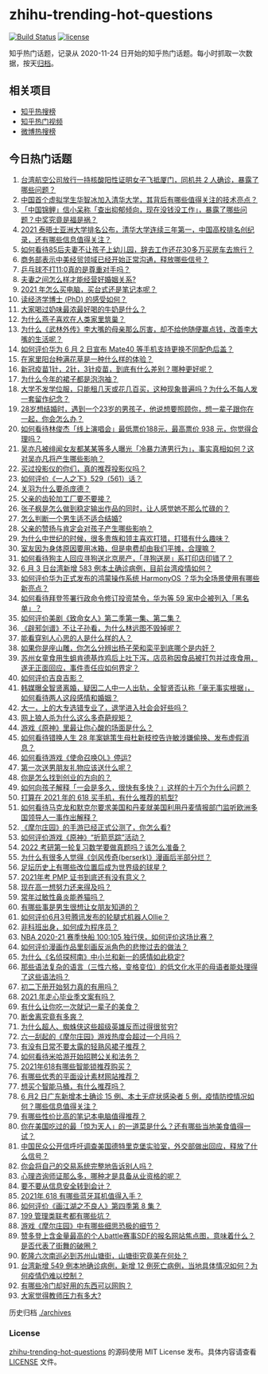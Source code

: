 # zhihu-trending-hot-questions

[![Build Status](https://github.com/justjavac/zhihu-trending-hot-questions/workflows/ci/badge.svg?branch=master)](https://github.com/justjavac/zhihu-trending-hot-questions/actions)
[![license](https://img.shields.io/github/license/justjavac/zhihu-trending-hot-questions)](https://github.com/justjavac/zhihu-trending-hot-questions/blob/master/LICENSE)

知乎热门话题，记录从 2020-11-24 日开始的知乎热门话题。每小时抓取一次数据，按天[归档](./archives)。

## 相关项目

- [知乎热搜榜](https://github.com/justjavac/zhihu-trending-top-search)
- [知乎热门视频](https://github.com/justjavac/zhihu-trending-hot-video)
- [微博热搜榜](https://github.com/justjavac/weibo-trending-hot-search)

## 今日热门话题

<!-- BEGIN -->
<!-- 最后更新时间 Fri Jun 04 2021 11:08:51 GMT+0800 (China Standard Time) -->

1. [台湾航空公司放行一持核酸阳性证明女子飞抵厦门，同机共 2
   人确诊，暴露了哪些问题？](https://www.zhihu.com/question/462921250)
2. [中国首个虚拟学生华智冰加入清华大学，其背后有哪些值得关注的技术亮点？](https://www.zhihu.com/question/462748133)
3. [「中国锦鲤」信小呆称「查出抑郁倾向，现在没钱没工作」，暴露了哪些问题？中奖究竟是福是祸？](https://www.zhihu.com/question/462894547)
4. [2021
   泰晤士亚洲大学排名公布，清华大学连续三年第一，中国高校排名创纪录，还有哪些信息值得关注？](https://www.zhihu.com/question/462798197)
5. [如何看待85后夫妻不让孩子上幼儿园，辞去工作还花30多万买房车去旅行？](https://www.zhihu.com/question/462817977)
6. [商务部表示中美经贸领域已经开始正常沟通，释放哪些信号？](https://www.zhihu.com/question/462954119)
7. [乒乓球不打11:0真的是尊重对手吗？](https://www.zhihu.com/question/456861730)
8. [夫妻之间怎么样才能经营好婚姻关系?](https://www.zhihu.com/question/349031552)
9. [2021 年怎么买电脑，买台式还是笔记本呢？](https://www.zhihu.com/question/459716674)
10. [读经济学博士 (PhD) 的感受如何？](https://www.zhihu.com/question/26439366)
11. [大家喝过奶味最浓最好喝的牛奶是什么？](https://www.zhihu.com/question/300989157)
12. [为什么燕子喜欢在人类家里筑巢？](https://www.zhihu.com/question/61879411)
13. [为什么《武林外传》李大嘴的母亲那么厉害，却不给他随便赢点钱，改善李大嘴的生活呢？](https://www.zhihu.com/question/457235719)
14. [如何评价华为 6 月 2 日宣布 Mate40
    等手机支持更换不同配色后盖？](https://www.zhihu.com/question/462906466)
15. [在家里阳台种满花草是一种什么样的体验？](https://www.zhihu.com/question/461296029)
16. [新冠疫苗1针，2针，3针疫苗，到底有什么差别？哪种更好呢？](https://www.zhihu.com/question/460259200)
17. [为什么今年的裙子都是泡泡袖？](https://www.zhihu.com/question/397465205)
18. [大学不发学位服，只能租几天或花几百买，这种现象普遍吗？为什么不每人发一套留作纪念？](https://www.zhihu.com/question/461692269)
19. [28岁想结婚时，遇到一个23岁的男孩子，他说想要照顾你，想一辈子跟你在一起，你会怎么办？](https://www.zhihu.com/question/462023937)
20. [如何看待林俊杰「线上演唱会」最低票价188元，最高票价 938
    元，你觉得合理吗？](https://www.zhihu.com/question/462572669)
21. [吴亦凡被绯闻女友都某某等多人曝光「冷暴力渣男行为」，事实真相如何？这对吴亦凡将产生哪些影响？](https://www.zhihu.com/question/462797581)
22. [买过投影仪的你们，真的推荐投影仪吗？](https://www.zhihu.com/question/437319206)
23. [如何评价《一人之下》529（561）话？](https://www.zhihu.com/question/463000516)
24. [关羽为什么要杀庞德？](https://www.zhihu.com/question/369716596)
25. [父亲的齿轮加工厂要不要接？](https://www.zhihu.com/question/450893153)
26. [张子枫是怎么做到稳定输出作品的同时，让人感觉她不那么忙碌的？](https://www.zhihu.com/question/457151092)
27. [怎么判断一个男生适不适合结婚?](https://www.zhihu.com/question/374079870)
28. [父亲的赞扬与肯定会对孩子产生哪些影响？](https://www.zhihu.com/question/461189818)
29. [为什么中世纪的时候，很多贵族和领主喜欢打猎，打猎有什么趣味？](https://www.zhihu.com/question/403043689)
30. [室友因为身体原因要用冰箱，但是电费却由我们平摊，合理嘛？](https://www.zhihu.com/question/420797339)
31. [如何看待狗主人回应寻狗送北京房产，「寻狗送房」系打印店印错了？](https://www.zhihu.com/question/462885049)
32. [6 月 3 日台湾新增 583
    例本土确诊病例，目前台湾疫情如何？](https://www.zhihu.com/question/462951292)
33. [如何评价华为正式发布的鸿蒙操作系统 HarmonyOS
    ？华为全场景使用有哪些新亮点？](https://www.zhihu.com/question/462809074)
34. [如何看待拜登签署行政命令修订投资禁令，华为等 59
    家中企被列入「黑名单」？](https://www.zhihu.com/question/463048861)
35. [如何评价美剧《致命女人》第二季第一集、第二集？](https://www.zhihu.com/question/462901631)
36. [《辟邪剑谱》不让子孙看，为什么林远图不毁掉呢？](https://www.zhihu.com/question/462706805)
37. [能看穿别人心思的人是什么样的人？](https://www.zhihu.com/question/27095943)
38. [如果你是座山雕，你怎么分辨出杨子荣和栾平到底哪个是内奸？](https://www.zhihu.com/question/27445867)
39. [苏州女童食用生蛆肯德基炸鸡后上吐下泻，店员称因食品被打包并过夜食用，遂无正面回应，事件责任应如何界定？](https://www.zhihu.com/question/462747978)
40. [如何评价吉良吉影？](https://www.zhihu.com/question/23771796)
41. [韩媒曝全智贤离婚，疑因二人中一人出轨，全智贤否认称「毫无事实根据」，如何看待两人这段感情和婚姻？](https://www.zhihu.com/question/462889562)
42. [大一，上的大专选错专业了，退学进入社会会好些吗？](https://www.zhihu.com/question/460555468)
43. [网上狼人杀为什么这么多奇葩规矩？](https://www.zhihu.com/question/461113834)
44. [游戏《原神》里最让你心酸的场面是什么？](https://www.zhihu.com/question/462389144)
45. [如何看待错换人生 28
    年案姚策生母杜新枝控告许敏涉嫌偷换、发布虚假消息？](https://www.zhihu.com/question/462756687)
46. [如何看待游戏《使命召唤OL》停运?](https://www.zhihu.com/question/462358079)
47. [第一次送男朋友礼物应该送什么呢？](https://www.zhihu.com/question/320207842)
48. [你是怎么找到创业的方向的？](https://www.zhihu.com/question/25857988)
49. [如何向孩子解释「一会是多久，很快有多快？」这样的十万个为什么问题？](https://www.zhihu.com/question/298900284)
50. [打算在 2021 年的 618 买手机，有什么推荐的机型?](https://www.zhihu.com/question/451810139)
51. [如何看待马克龙和默克尔要求美国和丹麦就美国利用丹麦情报部门监听欧洲多国领导人一事作出解释？](https://www.zhihu.com/question/462544852)
52. [《摩尔庄园》的手游已经正式公测了，你怎么看?](https://www.zhihu.com/question/364430672)
53. [如何评价游戏《原神》“折箭觅踪”活动？](https://www.zhihu.com/question/461653474)
54. [2022 考研第一轮复习数学要做真题吗？该怎么准备？](https://www.zhihu.com/question/462563096)
55. [为什么有很多人觉得《剑风传奇(berserk)》漫画后半部分烂？](https://www.zhihu.com/question/25309735)
56. [足坛历史上有哪些改位置后成为世界级的球星？](https://www.zhihu.com/question/461055224)
57. [2021年考 PMP 证书到底还有没有意义？](https://www.zhihu.com/question/439863354)
58. [现在高一想努力还来得及吗？](https://www.zhihu.com/question/462307548)
59. [常年过敏性鼻炎能养猫吗？](https://www.zhihu.com/question/462337268)
60. [有哪些事是男生很想让女朋友知道的？](https://www.zhihu.com/question/426854994)
61. [如何评价6月3号腾讯发布的轮腿式机器人Ollie？](https://www.zhihu.com/question/462906299)
62. [非科班出身，如何成为程序员？](https://www.zhihu.com/question/22426146)
63. [NBA 2020-21 赛季快船 100:105
    独行侠，如何评价这场比赛？](https://www.zhihu.com/question/462883916)
64. [如何评价漫画作品里刻画反派角色的悲惨过去的做法？](https://www.zhihu.com/question/462901330)
65. [为什么《名侦探柯南》中小兰和新一的感情如此稳定?](https://www.zhihu.com/question/462404606)
66. [那些语法复杂的语言（三性六格，变格变位）的低文化水平的母语者能处理得了这些语法吗？](https://www.zhihu.com/question/461259217)
67. [初二下册开始努力真的有用吗？](https://www.zhihu.com/question/455855332)
68. [2021 年走心毕业季文案有吗？](https://www.zhihu.com/question/460634739)
69. [有什么让你吃一次就记一辈子的美食？](https://www.zhihu.com/question/442763529)
70. [断舍离究竟有多爽？](https://www.zhihu.com/question/446430795)
71. [为什么超人、蜘蛛侠这些超级英雄反而过得很贫穷?](https://www.zhihu.com/question/460278007)
72. [六一刮起的《摩尔庄园》游戏热度会超过一个月吗？](https://www.zhihu.com/question/462627134)
73. [有没有日常不要太露的轻熟风裙子推荐？](https://www.zhihu.com/question/323077384)
74. [如何看待米哈游开始招聘公关和法务？](https://www.zhihu.com/question/462619970)
75. [2021年618有哪些智能锁推荐购买？](https://www.zhihu.com/question/462783325)
76. [有哪些优秀的平面设计素材网站推荐？](https://www.zhihu.com/question/20396362)
77. [想买个智能马桶，有什么推荐吗？](https://www.zhihu.com/question/399692624)
78. [6 月2 日广东新增本土确诊 15 例、本土无症状感染者 5
    例，疫情防控情况如何？哪些信息值得关注？](https://www.zhihu.com/question/462877155)
79. [有哪些性价比高的笔记本电脑值得推荐？](https://www.zhihu.com/question/322974536)
80. [你在美国吃过的最「惊为天人」的一道菜是什么？还有哪些当地美食值得一试？](https://www.zhihu.com/question/460654800)
81. [中国民众公开信呼吁调查美国德特里克堡实验室，外交部做出回应，释放了什么信号？](https://www.zhihu.com/question/462767186)
82. [你会将自己的交易系统完整地告诉别人吗？](https://www.zhihu.com/question/462350634)
83. [心理咨询师证那么多，哪种才是具备从业资格的呢？](https://www.zhihu.com/question/454026159)
84. [要不要从信息安全转到会计？](https://www.zhihu.com/question/461034988)
85. [2021年 618 有哪些蓝牙耳机值得入手？](https://www.zhihu.com/question/457255296)
86. [如何评价《画江湖之不良人》第四季第 8 集？](https://www.zhihu.com/question/461641669)
87. [199 管理类联考都有哪些坑？](https://www.zhihu.com/question/312937027)
88. [游戏《摩尔庄园》中有哪些细思恐极的细节？](https://www.zhihu.com/question/334609345)
89. [赞多登上含金量最高的个人battle赛事SDF的报名网站焦点图，意味着什么？是否代表了街舞的破圈？](https://www.zhihu.com/question/462783297)
90. [乾隆六次南巡必到苏州山塘街，山塘街究竟美在何处？](https://www.zhihu.com/question/462338067)
91. [台湾新增 549 例本地确诊病例，新增 12
    例死亡病例，当地具体情况如何？为何疫情仍难以控制？](https://www.zhihu.com/question/462760470)
92. [有哪些冷门却好用的东西可以网购？](https://www.zhihu.com/question/31755025)
93. [大家觉得教师压力有多大?](https://www.zhihu.com/question/458760853)

<!-- END -->

历史归档 [./archives](./archives)

### License

[zhihu-trending-hot-questions](https://github.com/justjavac/zhihu-trending-hot-questions)
的源码使用 MIT License 发布。具体内容请查看 [LICENSE](./LICENSE) 文件。
